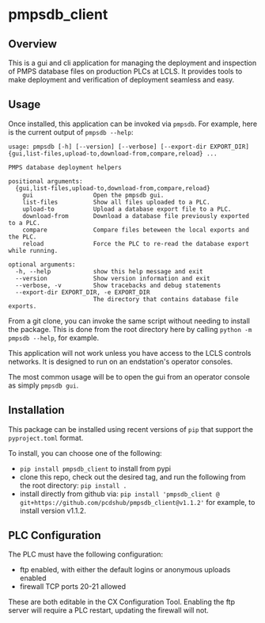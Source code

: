 # pmpsdb_client

## Overview
This is a gui and cli application for managing the deployment and inspection of
PMPS database files on production PLCs at LCLS.
It provides tools to make deployment and verification of deployment seamless and easy.


## Usage
Once installed, this application can be invoked via `pmpsdb`. For example, here is
the current output of `pmpsdb --help`:

```
usage: pmpsdb [-h] [--version] [--verbose] [--export-dir EXPORT_DIR] {gui,list-files,upload-to,download-from,compare,reload} ...

PMPS database deployment helpers

positional arguments:
  {gui,list-files,upload-to,download-from,compare,reload}
    gui                 Open the pmpsdb gui.
    list-files          Show all files uploaded to a PLC.
    upload-to           Upload a database export file to a PLC.
    download-from       Download a database file previously exported to a PLC.
    compare             Compare files beteween the local exports and the PLC.
    reload              Force the PLC to re-read the database export while running.

optional arguments:
  -h, --help            show this help message and exit
  --version             Show version information and exit
  --verbose, -v         Show tracebacks and debug statements
  --export-dir EXPORT_DIR, -e EXPORT_DIR
                        The directory that contains database file exports.
```

From a git clone, you can invoke the same script without needing to install the
package. This is done from the root directory here by calling
`python -m pmpsdb --help`, for example.

This application will not work unless you have access to the LCLS controls networks.
It is designed to run on an endstation's operator consoles.

The most common usage will be to open the gui from an operator console as simply `pmpsdb gui`.


## Installation
This package can be installed using recent versions of `pip` that support
the `pyproject.toml` format.

To install, you can choose one of the following:
- `pip install pmpsdb_client` to install from pypi
- clone this repo, check out the desired tag, and run the following from the root directory: `pip install .`
- install directly from github via: `pip install 'pmpsdb_client @ git+https://github.com/pcdshub/pmpsdb_client@v1.1.2'` for example, to install version v1.1.2.


## PLC Configuration
The PLC must have the following configuration:

- ftp enabled, with either the default logins or anonymous uploads enabled
- firewall TCP ports 20-21 allowed

These are both editable in the CX Configuration Tool.
Enabling the ftp server will require a PLC restart, updating the firewall will not.
